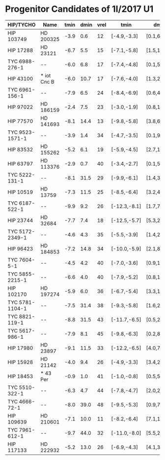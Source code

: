 # Progenitor Candidates of 1I/2017 U1 

|  HIP/TYCHO  |  Name      | tmin | dmin | vrel | tmin | dmin | vrel | <Ppos> | <Pvmed> | Pdist | Pprob |
|-------------|------------|------|------|------|------|------|------|--------|---------|-------|-------|
|  HIP 103749 |  HD 200325 | -3.9 | 0.6 | 12 | [-4.9,-3.3] | [0.1,6.6] | [10,14] | -3.4 | -2.5 | -4.1 | -7.4 |
|  HIP 17288 |  HD 23121 | -6.7 | 5.5 | 15 | [-7.1,-5.8] | [1.5,16.7] | [14,16] | -4.7 | -2.7 | -4.6 | -9.3 |
|  TYC 6988-276-1 |  -- | -6.0 | 6.8 | 17 | [-7.4,-4.8] | [0.1,53.4] | [14,20] | -4.9 | -2.9 | -4.7 | -9.5 |
|  HIP 43100 |  * iot Cnc B | -6.0 | 10.7 | 17 | [-7.6,-4.0] | [1.3,21.9] | [13,21] | -5.8 | -3.5 | -4.7 | -10.5 |
|  TYC 6961-156-1 |  -- | -7.9 | 6.5 | 24 | [-8.4,-6.9] | [0.6,40.9] | [23,25] | -6.3 | -4.3 | -5.2 | -11.4 |
|  HIP 97022 |  HD 186159 | -2.4 | 7.5 | 23 | [-3.0,-1.9] | [0.8,12.2] | [20,26] | -6.4 | -4.1 | -4.2 | -10.7 |
|  HIP 77570 |  HD 141693 | -8.1 | 14.4 | 13 | [-9.8,-5.8] | [3.8,65.9] | [10,17] | -6.6 | -2.6 | -4.8 | -11.3 |
|  TYC 9523-1571-1 |  -- | -3.9 | 1.4 | 34 | [-4.7,-3.5] | [0.1,9.8] | [29,38] | -7.0 | -5.9 | -4.9 | -11.9 |
|  HIP 83532 |  HD 155262 | -5.2 | 6.1 | 19 | [-5.9,-4.5] | [2.7,10.5] | [17,22] | -7.2 | -3.6 | -4.7 | -11.9 |
|  HIP 63797 |  HD 113376 | -2.9 | 0.7 | 40 | [-3.4,-2.7] | [0.1,5.9] | [36,44] | -7.2 | -6.6 | -4.8 | -12.0 |
|  TYC 5222-131-1 |  -- | -8.1 | 31.5 | 29 | [-9.9,-6.1] | [1.4,315.7] | [25,45] | -7.2 | -5.0 | -5.5 | -12.5 |
|  HIP 10519 |  HD 13759 | -7.3 | 11.5 | 25 | [-8.5,-6.4] | [3.2,40.9] | [22,27] | -7.4 | -4.2 | -5.2 | -12.5 |
|  TYC 6187-522-1 |  -- | -9.9 | 9.2 | 26 | [-12.3,-8.1] | [1.7,74.6] | [20,35] | -7.5 | -4.8 | -5.5 | -13.0 |
|  HIP 23744 |  HD 32684 | -7.7 | 7.4 | 18 | [-12.5,-5.7] | [5.3,23.1] | [11,24] | -7.8 | -4.7 | -4.9 | -12.7 |
|  TYC 5172-2349-1 |  -- | -4.6 | 4.3 | 35 | [-5.5,-3.9] | [1.4,20.8] | [30,40] | -8.1 | -5.9 | -5.1 | -13.2 |
|  HIP 96423 |  HD 184853 | -7.2 | 14.8 | 34 | [-10.0,-5.9] | [2.1,82.5] | [31,39] | -8.4 | -5.4 | -5.4 | -13.8 |
|  TYC 7604-5-1 |  -- | -4.5 | 4.2 | 40 | [-7.0,-3.6] | [0.9,17.4] | [25,49] | -8.4 | -6.1 | -5.2 | -13.6 |
|  TYC 5855-2215-1 |  -- | -6.6 | 4.0 | 40 | [-7.9,-5.2] | [0.8,121.5] | [39,48] | -8.9 | -6.5 | -5.5 | -14.3 |
|  HIP 102170 |  HD 197274 | -5.9 | 6.0 | 36 | [-6.7,-5.4] | [3.3,12.3] | [35,36] | -9.0 | -5.8 | -5.3 | -14.4 |
|  TYC 5781-1104-1 |  -- | -7.5 | 31.4 | 38 | [-9.3,-5.8] | [1.6,224.1] | [35,45] | -9.0 | -5.8 | -5.5 | -14.5 |
|  TYC 8821-119-1 |  -- | -8.8 | 31.5 | 43 | [-11.7,-6.5] | [0.5,229.3] | [35,60] | -9.1 | -6.9 | -5.9 | -14.7 |
|  TYC 5617-986-1 |  -- | -7.9 | 8.1 | 45 | [-9.8,-6.3] | [0.2,82.5] | [40,53] | -9.1 | -7.2 | -5.7 | -14.8 |
|  HIP 17980 |  HD 23897 | -9.1 | 11.5 | 33 | [-12.2,-6.5] | [4.0,72.8] | [30,38] | -9.2 | -5.9 | -5.6 | -14.8 |
|  HIP 15928 |  HD 21142 | -4.0 | 9.4 | 26 | [-4.9,-3.3] | [3.4,29.4] | [23,29] | -9.5 | -4.6 | -4.7 | -14.2 |
|  HIP 18453 |  * 43 Per | -0.9 | 1.0 | 41 | [-1.0,-0.8] | [0.5,5.1] | [41,43] | -9.5 | -6.6 | -3.8 | -13.4 |
|  TYC 5510-322-1 |  -- | -6.3 | 4.7 | 44 | [-7.8,-4.7] | [2.0,212.6] | [39,52] | -9.6 | -7.1 | -5.7 | -15.1 |
|  TYC 4666-72-1 |  -- | -8.0 | 39.0 | 48 | [-9.5,-5.3] | [0.9,702.1] | [44,85] | -9.6 | -8.0 | -5.9 | -15.3 |
|  HIP 109639 |  HD 210601 | -7.1 | 10.0 | 11 | [-8.2,-6.4] | [7.1,15.6] | [10,12] | -9.8 | -2.3 | -4.4 | -14.3 |
|  TYC 7961-612-1 |  -- | -9.7 | 44.0 | 32 | [-11.0,-8.0] | [5.5,214.5] | [29,37] | -10.0 | -5.6 | -5.7 | -15.5 |
|  HIP 117133 |  HD 222932 | -5.2 | 13.0 | 26 | [-6.9,-4.3] | [4.1,38.5] | [25,29] | -10.0 | -4.5 | -4.9 | -15.0 |
